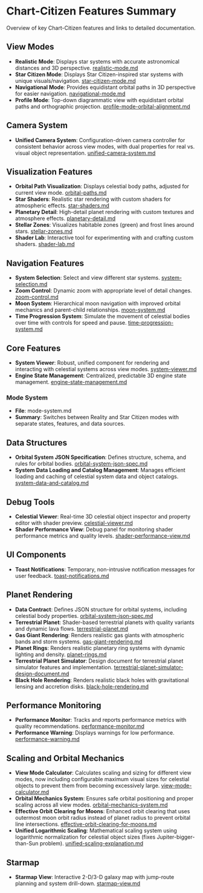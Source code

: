 # Chart-Citizen Features Summary

Overview of key Chart-Citizen features and links to detailed documentation.

## View Modes
- **Realistic Mode**: Displays star systems with accurate astronomical distances and 3D perspective. [realistic-mode.md](./realistic-mode.md)
- **Star Citizen Mode**: Displays Star Citizen-inspired star systems with unique visuals/navigation. [star-citizen-mode.md](./star-citizen-mode.md)
- **Navigational Mode**: Provides equidistant orbital paths in 3D perspective for easier navigation. [navigational-mode.md](./navigational-mode.md)
- **Profile Mode**: Top-down diagrammatic view with equidistant orbital paths and orthographic projection. [profile-mode-orbital-alignment.md](./profile-mode-orbital-alignment.md)

## Camera System
- **Unified Camera System**: Configuration-driven camera controller for consistent behavior across view modes, with dual properties for real vs. visual object representation. [unified-camera-system.md](./unified-camera-system.md)

## Visualization Features
- **Orbital Path Visualization**: Displays celestial body paths, adjusted for current view mode. [orbital-paths.md](./orbital-paths.md)
- **Star Shaders**: Realistic star rendering with custom shaders for atmospheric effects. [star-shaders.md](./star-shaders.md)
- **Planetary Detail**: High-detail planet rendering with custom textures and atmosphere effects. [planetary-detail.md](./planetary-detail.md)
- **Stellar Zones**: Visualizes habitable zones (green) and frost lines around stars. [stellar-zones.md](./stellar-zones.md)
- **Shader Lab**: Interactive tool for experimenting with and crafting custom shaders. [shader-lab.md](./shader-lab.md)

## Navigation Features
- **System Selection**: Select and view different star systems. [system-selection.md](./system-selection.md)
- **Zoom Control**: Dynamic zoom with appropriate level of detail changes. [zoom-control.md](./zoom-control.md)
- **Moon System**: Hierarchical moon navigation with improved orbital mechanics and parent-child relationships. [moon-system.md](./moon-system.md)
- **Time Progression System**: Simulate the movement of celestial bodies over time with controls for speed and pause. [time-progression-system.md](./time-progression-system.md)

## Core Features
- **System Viewer**: Robust, unified component for rendering and interacting with celestial systems across view modes. [system-viewer.md](./system-viewer.md)
- **Engine State Management**: Centralized, predictable 3D engine state management. [engine-state-management.md](./engine-state-management.md)

### Mode System
- **File**: mode-system.md
- **Summary**: Switches between Reality and Star Citizen modes with separate states, features, and data sources.

## Data Structures
- **Orbital System JSON Specification**: Defines structure, schema, and rules for orbital bodies. [orbital-system-json-spec.md](./orbital-system-json-spec.md)
- **System Data Loading and Catalog Management**: Manages efficient loading and caching of celestial system data and object catalogs. [system-data-and-catalog.md](./system-data-and-catalog.md)

## Debug Tools
- **Celestial Viewer**: Real-time 3D celestial object inspector and property editor with shader preview. [celestial-viewer.md](./celestial-viewer.md)
- **Shader Performance View**: Debug panel for monitoring shader performance metrics and quality levels. [shader-performance-view.md](./shader-performance-view.md)

## UI Components
- **Toast Notifications**: Temporary, non-intrusive notification messages for user feedback. [toast-notifications.md](./toast-notifications.md)

## Planet Rendering
- **Data Contract**: Defines JSON structure for orbital systems, including celestial body properties. [orbital-system-json-spec.md](../../architecture/orbital-system-json-spec.md)
- **Terrestrial Planet**: Shader-based terrestrial planets with quality variants and dynamic lava flows. [terrestrial-planet.md](./terrestrial-planet.md)
- **Gas Giant Rendering**: Renders realistic gas giants with atmospheric bands and storm systems. [gas-giant-rendering.md](./gas-giant-rendering.md)
- **Planet Rings**: Renders realistic planetary ring systems with dynamic lighting and density. [planet-rings.md](./planet-rings.md)
- **Terrestrial Planet Simulator**: Design document for terrestrial planet simulator features and implementation. [terrestrial-planet-simulator-design-document.md](./terrestrial-planet-simulator-design-document.md)
- **Black Hole Rendering**: Renders realistic black holes with gravitational lensing and accretion disks. [black-hole-rendering.md](./black-hole-rendering.md)

## Performance Monitoring
- **Performance Monitor**: Tracks and reports performance metrics with quality recommendations. [performance-monitor.md](./performance-monitor.md)
- **Performance Warning**: Displays warnings for low performance. [performance-warning.md](./performance-warning.md)

## Scaling and Orbital Mechanics
- **View Mode Calculator**: Calculates scaling and sizing for different view modes, now including configurable maximum visual sizes for celestial objects to prevent them from becoming excessively large. [view-mode-calculator.md](./view-mode-calculator.md)
- **Orbital Mechanics System**: Ensures safe orbital positioning and proper scaling across all view modes. [orbital-mechanics-system.md](./orbital-mechanics-system.md)
- **Effective Orbit Clearing for Moons**: Enhanced orbit clearing that uses outermost moon orbit radius instead of planet radius to prevent orbital line intersections. [effective-orbit-clearing-for-moons.md](./effective-orbit-clearing-for-moons.md)
- **Unified Logarithmic Scaling**: Mathematical scaling system using logarithmic normalization for celestial object sizes (fixes Jupiter-bigger-than-Sun problem). [unified-scaling-explanation.md](./unified-scaling-explanation.md)

## Starmap
- **Starmap View**: Interactive 2-D/3-D galaxy map with jump-route planning and system drill-down. [starmap-view.md](./starmap-view.md) 